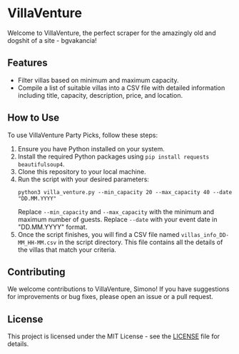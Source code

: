 # VillaVenture

Welcome to VillaVenture, the perfect scraper for the amazingly old and dogshit of a site - bgvakancia!

## Features

- Filter villas based on minimum and maximum capacity.
- Compile a list of suitable villas into a CSV file with detailed information including title, capacity, description, price, and location.

## How to Use

To use VillaVenture Party Picks, follow these steps:

1. Ensure you have Python installed on your system.
2. Install the required Python packages using `pip install requests beautifulsoup4`.
3. Clone this repository to your local machine.
4. Run the script with your desired parameters:
    ```shell
    python3 villa_venture.py --min_capacity 20 --max_capacity 40 --date "DD.MM.YYYY"
    ```
    Replace `--min_capacity` and `--max_capacity` with the minimum and maximum number of guests. Replace `--date` with your event date in "DD.MM.YYYY" format.
5. Once the script finishes, you will find a CSV file named `villas_info_DD-MM_HH-MM.csv` in the script directory. This file contains all the details of the villas that match your criteria.

## Contributing

We welcome contributions to VillaVenture, Simono! If you have suggestions for improvements or bug fixes, please open an issue or a pull request.

## License

This project is licensed under the MIT License - see the [LICENSE](LICENSE) file for details.

